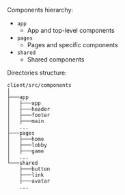 Components hierarchy:

- `app`
  - App and top-level components
- `pages`
  - Pages and specific components
- `shared`
  - Shared components

Directories structure:

```text
client/src/components
│
├───app
│   ├───app
│   ├───header
│   ├───footer
│   ├───main
│   ...
├───pages
│   ├───home
│   ├───lobby
│   ├───game
│   ...
└───shared
    ├───button
    ├───link
    ├───avatar
    ...
```
